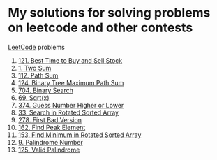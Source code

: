 # My solutions for solving problems on leetcode and other contests

[LeetCode](https://leetcode.com) problems

1. [121. Best Time to Buy and Sell Stock](1_Best_Time_to_Buy_and_Sell_Stock/about_Best_Time_to_Buy_and_Sell_Stock.md)
2. [1. Two Sum](2_Two_Sum_Problem/about_Two_Sum_Problem.md)
3. [112. Path Sum](3_Path_Sum/about_Path_Sum.md)
4. [124. Binary Tree Maximum Path Sum](4_Binary_Tree_Maximum_Path_Sum/about_Binary_Tree_Maximum_Path_Sum.md)
5. [704. Binary Search](5_Binary_Search/about_Binary_Search.md)
6. [69. Sqrt(x)](WithoutPlayground/6_Sqrt(x).md)
7. [374. Guess Number Higher or Lower](WithoutPlayground/7_Guess_Number_Higher_or_Lower.md)
8. [33. Search in Rotated Sorted Array](WithoutPlayground/8_Search_in_Rotated_Sorted_Array.md)
9. [278. First Bad Version](WithoutPlayground/9_First_Bad_Version.md)
10. [162. Find Peak Element](WithoutPlayground/10_Find_Peak_Element.md)
11. [153. Find Minimum in Rotated Sorted Array](WithoutPlayground/11_Find_Minimum_in_Rotated_Sorted_Array.md)
12. [9. Palindrome Number](WithoutPlayground/12_Palindrome_Number.md)
13. [125. Valid Palindrome](WithoutPlayground/13_Valid_Palindrome.md)
